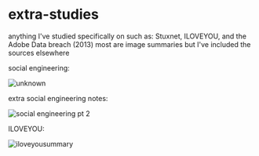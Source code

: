 # extra-studies
anything I've studied specifically on such as: Stuxnet, ILOVEYOU, and the Adobe Data breach (2013)
most are image summaries but I've included the sources elsewhere

social engineering:

![unknown](https://user-images.githubusercontent.com/77043377/147541083-01a0b198-44de-488b-811e-a7ecebb119c4.png)
 
 extra social engineering notes:
 
![social engineering pt 2](https://user-images.githubusercontent.com/77043377/147541573-92c2f7e6-8f7f-461e-b5d1-5a60c1a6e1a1.png)

ILOVEYOU:

![iloveyousummary](https://user-images.githubusercontent.com/77043377/147548556-7a961fa4-ff96-48d9-b1d4-e163af85409a.png)
